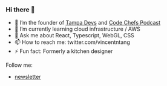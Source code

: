 ### Hi there 👋

- 🔭 I’m the founder of [Tampa Devs](https://tampadevs.com) and [Code Chefs Podcast](https://codechefs.dev)
- 🌱 I’m currently learning cloud infrastructure / AWS
- 💬 Ask me about React, Typescript, WebGL, CSS
- 📫 How to reach me: twitter.com/vincentntang
- ⚡ Fun fact: Formerly a kitchen designer

Follow me:

- [newsletter](https://tinyletter.com/vincentntang)
